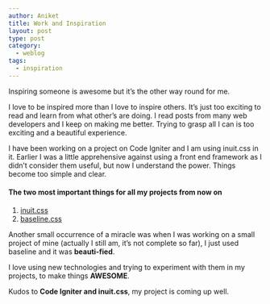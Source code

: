 ```yaml
---
author: Aniket
title: Work and Inspiration
layout: post
type: post
category:
  - weblog
tags:
  - inspiration
---
```

Inspiring someone is awesome but it’s the other way round for me.

I love to be inspired more than I love to inspire others. It’s just too exciting to read and learn from what other’s are doing. I read posts from many web developers and I keep on making me better. Trying to grasp all I can is too exciting and a beautiful experience.

I have been working on a project on Code Igniter and I am using inuit.css in it. Earlier I was a little apprehensive against using a front end framework as I didn’t consider them useful, but now I understand the power. Things become too simple and clear.

#### The two most important things for all my projects from now on

1.  [inuit.css][1]
2.  [baseline.css][2]

Another small occurrence of a miracle was when I was working on a small project of mine (actually I still am, it’s not complete so far), I just used baseline and it was **beauti-fied**.

I love using new technologies and trying to experiment with them in my projects, to make things **AWESOME**.

Kudos to **Code Igniter **and** inuit.css**, my project is coming up well.

 [1]: http://csswizardry.com/inuitcss/ "inuit.css"
 [2]: http://baselinecss.com/ "baseline.css"